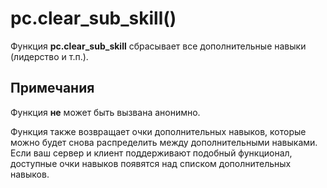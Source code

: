 # pc.clear_sub_skill()
Функция **pc.clear_sub_skill** сбрасывает все дополнительные навыки (лидерство и т.п.).

## Примечания
Функция **не** может быть вызвана анонимно.

Функция также возвращает очки дополнительных навыков, которые можно будет снова распределить между дополнительными навыками. Если ваш сервер и клиент поддерживают подобный функционал, доступные очки навыков появятся над списком дополнительных навыков.